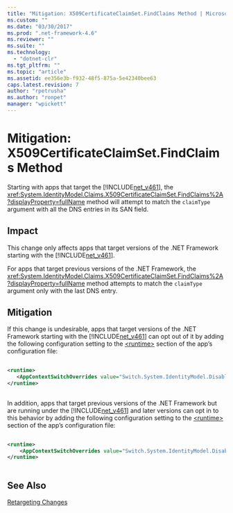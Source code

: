 ```yaml
---
title: "Mitigation: X509CertificateClaimSet.FindClaims Method | Microsoft Docs"
ms.custom: ""
ms.date: "03/30/2017"
ms.prod: ".net-framework-4.6"
ms.reviewer: ""
ms.suite: ""
ms.technology: 
  - "dotnet-clr"
ms.tgt_pltfrm: ""
ms.topic: "article"
ms.assetid: ee356e3b-f932-48f5-875a-5e42340bee63
caps.latest.revision: 7
author: "rpetrusha"
ms.author: "ronpet"
manager: "wpickett"
---
```

# Mitigation: X509CertificateClaimSet.FindClaims Method
Starting with apps that target the [!INCLUDE[net_v461](../../../includes/net-v461-md.md)],  the <xref:System.IdentityModel.Claims.X509CertificateClaimSet.FindClaims%2A?displayProperty=fullName> method will attempt to match the `claimType` argument with all the DNS entries in its SAN field.  
  
## Impact  
 This change only affects apps that target versions of the .NET Framework starting with the [!INCLUDE[net_v461](../../../includes/net-v461-md.md)].  
  
 For apps that target previous versions of the .NET Framework, the <xref:System.IdentityModel.Claims.X509CertificateClaimSet.FindClaims%2A?displayProperty=fullName> method attempts to match the `claimType` argument only with the last  DNS entry.  
  
## Mitigation  
 If this change is undesirable, apps that target versions of the .NET Framework starting with the [!INCLUDE[net_v461](../../../includes/net-v461-md.md)] can opt out of it by adding the following configuration setting to the [\<runtime>](../../../docs/framework/configuring-apps/file-schema/runtime/runtime-element.md) section of the app’s configuration file:  
  
```xml  
  
<runtime>  
   <AppContextSwitchOverrides value="Switch.System.IdentityModel.DisableMultipleDNSEntriesInSANCertificate=true" />   
</runtime>  
  
```  
  
 In addition, apps that target previous versions of the .NET Framework but are running under the [!INCLUDE[net_v461](../../../includes/net-v461-md.md)] and later versions can opt in to this behavior by adding the following configuration setting to the [\<runtime>](../../../docs/framework/configuring-apps/file-schema/runtime/runtime-element.md) section of the app’s configuration file:  
  
```xml  
  
<runtime>  
    <AppContextSwitchOverrides value="Switch.System.IdentityModel.DisableMultipleDNSEntriesInSANCertificate=false" />   
</runtime>  
  
```  
  
## See Also  
 [Retargeting Changes](../../../docs/framework/migration-guide/retargeting-changes-in-the-net-framework-4-6-1.md)